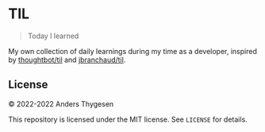 # TIL
> Today I learned

My own collection of daily learnings during my time as a developer, inspired by [thoughtbot/til](https://github.com/thoughtbot/til) and [jbranchaud/til](https://github.com/jbranchaud/til). 

## License

&copy; 2022-2022 Anders Thygesen

This repository is licensed under the MIT license. See `LICENSE` for
details.
